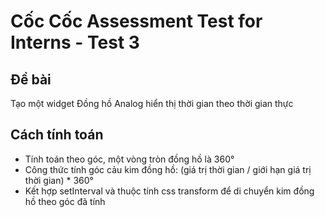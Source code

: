 # Cốc Cốc Assessment Test for Interns - Test 3

## Đề bài

Tạo một widget Đồng hồ Analog hiển thị thời gian theo thời gian thực

## Cách tính toán

-   Tính toán theo góc, một vòng tròn đồng hồ là 360°
-   Công thức tính góc cảu kim đồng hồ: (giá trị thời gian / giới hạn giá trị thời gian) \* 360°
-   Kết hợp setInterval và thuộc tính css transform để di chuyển kim đồng hồ theo góc đã tính
